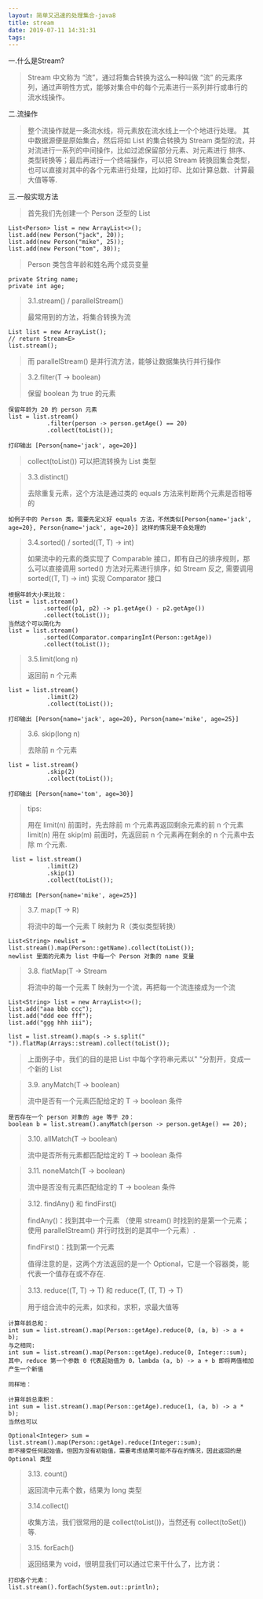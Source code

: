 ```yaml
---
layout: 简单又迅速的处理集合-java8
title: stream
date: 2019-07-11 14:31:31
tags:
---
```

一.什么是Stream?
   > Stream 中文称为 “流”，通过将集合转换为这么一种叫做 “流” 的元素序列，通过声明性方式，能够对集合中的每个元素进行一系列并行或串行的
    流水线操作。
   >
二.流操作
   >整个流操作就是一条流水线，将元素放在流水线上一个个地进行处理。
    其中数据源便是原始集合，然后将如 List 的集合转换为 Stream 类型的流，并对流进行一系列的中间操作，比如过滤保留部分元素、对元素进行
    排序、类型转换等；最后再进行一个终端操作，可以把 Stream 转换回集合类型，也可以直接对其中的各个元素进行处理，比如打印、比如计算总数、计算最大值等等.
   >
三.一般实现方法

   >首先我们先创建一个 Person 泛型的 List
   
    List<Person> list = new ArrayList<>();
    list.add(new Person("jack", 20));
    list.add(new Person("mike", 25));
    list.add(new Person("tom", 30));
    
   >Person 类包含年龄和姓名两个成员变量
   
    private String name;
    private int age;
    
   >3.1.stream() / parallelStream()
   >
   >最常用到的方法，将集合转换为流
   
    List list = new ArrayList();
    // return Stream<E>
    list.stream();
    
   >而 parallelStream() 是并行流方法，能够让数据集执行并行操作
   
   >3.2.filter(T -> boolean)
   >
   >保留 boolean 为 true 的元素
   
    保留年龄为 20 的 person 元素
    list = list.stream()
               .filter(person -> person.getAge() == 20)
               .collect(toList());
   
    打印输出 [Person{name='jack', age=20}]
    
   >collect(toList()) 可以把流转换为 List 类型
   
   >3.3.distinct()
   >
   >去除重复元素，这个方法是通过类的 equals 方法来判断两个元素是否相等的
   
    如例子中的 Person 类，需要先定义好 equals 方法，不然类似[Person{name='jack', age=20}, Person{name='jack', age=20}] 这样的情况是不会处理的
   
   >3.4.sorted() / sorted((T, T) -> int)
   >
   >如果流中的元素的类实现了 Comparable 接口，即有自己的排序规则，那么可以直接调用 sorted() 方法对元素进行排序，如 Stream
   反之, 需要调用 sorted((T, T) -> int) 实现 Comparator 接口
   
    根据年龄大小来比较：
    list = list.stream()
              .sorted((p1, p2) -> p1.getAge() - p2.getAge())
              .collect(toList());
    当然这个可以简化为
    list = list.stream()
              .sorted(Comparator.comparingInt(Person::getAge))
              .collect(toList());
   >3.5.limit(long n)
   >
   >返回前 n 个元素
   
    list = list.stream()
               .limit(2)
               .collect(toList());
   
    打印输出 [Person{name='jack', age=20}, Person{name='mike', age=25}]
   >3.6. skip(long n)
   >
   >去除前 n 个元素
   
    list = list.stream()
               .skip(2)
               .collect(toList());
   
    打印输出 [Person{name='tom', age=30}]
   >tips:
   >
   >用在 limit(n) 前面时，先去除前 m 个元素再返回剩余元素的前 n 个元素
   limit(n) 用在 skip(m) 前面时，先返回前 n 个元素再在剩余的 n 个元素中去除 m 个元素.
   >
     list = list.stream()
               .limit(2)
               .skip(1)
               .collect(toList());
   
    打印输出 [Person{name='mike', age=25}]
   >3.7. map(T -> R)
   >
   >将流中的每一个元素 T 映射为 R（类似类型转换）
   
    List<String> newlist = list.stream().map(Person::getName).collect(toList());
    newlist 里面的元素为 list 中每一个 Person 对象的 name 变量
   
   >3.8. flatMap(T -> Stream
   >
   >将流中的每一个元素 T 映射为一个流，再把每一个流连接成为一个流
   
    List<String> list = new ArrayList<>();
    list.add("aaa bbb ccc");
    list.add("ddd eee fff");
    list.add("ggg hhh iii");
   
    list = list.stream().map(s -> s.split(" ")).flatMap(Arrays::stream).collect(toList());
    
   >上面例子中，我们的目的是把 List 中每个字符串元素以" "分割开，变成一个新的 List
   
   >3.9. anyMatch(T -> boolean)
   >
   >流中是否有一个元素匹配给定的 T -> boolean 条件
   
    是否存在一个 person 对象的 age 等于 20：
    boolean b = list.stream().anyMatch(person -> person.getAge() == 20);
   >3.10. allMatch(T -> boolean)
   >
   >流中是否所有元素都匹配给定的 T -> boolean 条件
   
   >3.11. noneMatch(T -> boolean)
   >
   >流中是否没有元素匹配给定的 T -> boolean 条件
   
   >3.12. findAny() 和 findFirst()
   >
   >findAny()：找到其中一个元素 （使用 stream() 时找到的是第一个元素；使用 parallelStream() 并行时找到的是其中一个元素）.
   >
   >findFirst()：找到第一个元素
   >
   >值得注意的是，这两个方法返回的是一个 Optional，它是一个容器类，能代表一个值存在或不存在.
   
   >3.13. reduce((T, T) -> T) 和 reduce(T, (T, T) -> T)
   >
   >用于组合流中的元素，如求和，求积，求最大值等
   
    计算年龄总和：
    int sum = list.stream().map(Person::getAge).reduce(0, (a, b) -> a + b);
    与之相同:
    int sum = list.stream().map(Person::getAge).reduce(0, Integer::sum);
    其中，reduce 第一个参数 0 代表起始值为 0，lambda (a, b) -> a + b 即将两值相加产生一个新值
   
    同样地：
   
    计算年龄总乘积：
    int sum = list.stream().map(Person::getAge).reduce(1, (a, b) -> a * b);
    当然也可以
   
    Optional<Integer> sum = list.stream().map(Person::getAge).reduce(Integer::sum);
    即不接受任何起始值，但因为没有初始值，需要考虑结果可能不存在的情况，因此返回的是 Optional 类型
   
   >3.13. count()
   >
   >返回流中元素个数，结果为 long 类型
   
   >3.14.collect()
   >
   >收集方法，我们很常用的是 collect(toList())，当然还有 collect(toSet()) 等.
   
   >3.15. forEach()
   >
   >返回结果为 void，很明显我们可以通过它来干什么了，比方说：
   
    打印各个元素：
    list.stream().forEach(System.out::println);